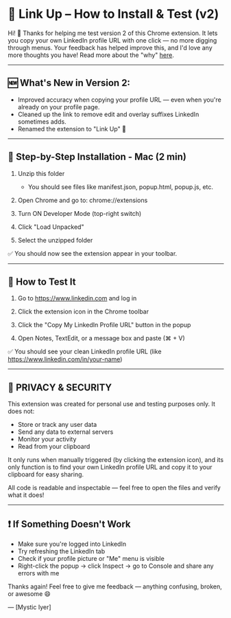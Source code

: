 # 📎 Link Up – How to Install & Test (v2)

Hi! 👋
Thanks for helping me test version 2 of this Chrome extension. It lets you copy your own LinkedIn profile URL with one click — no more digging through menus. Your feedback has helped improve this, and I'd love any more thoughts you have! Read more about the "why" [here](./MOTIVATION.md).

---

## 🆕 What's New in Version 2:
- Improved accuracy when copying your profile URL — even when you're already on your profile page.
- Cleaned up the link to remove edit and overlay suffixes LinkedIn sometimes adds.
- Renamed the extension to "Link Up" 🎉

---

## 🧩 Step-by-Step Installation - Mac (2 min)
1. Unzip this folder
   - You should see files like manifest.json, popup.html, popup.js, etc.

2. Open Chrome and go to:
   chrome://extensions

3. Turn ON Developer Mode (top-right switch)

4. Click "Load Unpacked"

5. Select the unzipped folder

✅ You should now see the extension appear in your toolbar.

---

## 🧪 How to Test It
1. Go to https://www.linkedin.com and log in

2. Click the extension icon in the Chrome toolbar

3. Click the "Copy My LinkedIn Profile URL" button in the popup

4. Open Notes, TextEdit, or a message box and paste (⌘ + V)

✅ You should see your clean LinkedIn profile URL (like https://www.linkedin.com/in/your-name)

---

## 🔐 PRIVACY & SECURITY

This extension was created for personal use and testing purposes only. It does not:

- Store or track any user data
- Send any data to external servers
- Monitor your activity
- Read from your clipboard

It only runs when manually triggered (by clicking the extension icon), and its only function is to find your own LinkedIn profile URL and copy it to your clipboard for easy sharing.

All code is readable and inspectable — feel free to open the files and verify what it does!

---

## ❗ If Something Doesn't Work
- Make sure you're logged into LinkedIn
- Try refreshing the LinkedIn tab
- Check if your profile picture or "Me" menu is visible
- Right-click the popup → click Inspect → go to Console and share any errors with me

Thanks again!
Feel free to give me feedback — anything confusing, broken, or awesome 😄

— [Mystic Iyer]
